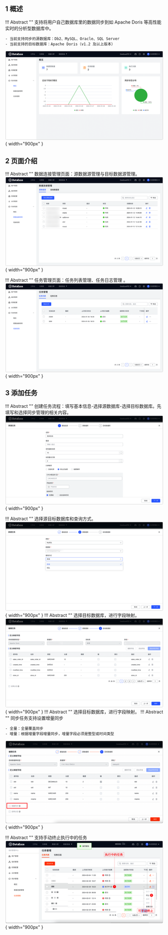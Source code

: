 ## 1 概述

!!! Abstract ""
    支持将用户自己数据库里的数据同步到如 Apache Doris 等高性能实时的分析型数据库中。

    - 当前支持同步的源数据库：Db2、MySQL、Oracle、SQL Server
    - 当前支持的目标数据库：Apache Doris（v1.2 及以上版本）
![同步管理首页](../img/xpack/同步管理首页.png){ width="900px" }

## 2 页面介绍
!!! Abstract ""
    数据连接管理页面：源数据源管理与目标数据源管理。 
![数据连接页面](../img/xpack/数据连接页面.png){ width="900px" }

!!! Abstract ""
    任务管理页面：任务列表管理、任务日志管理 。
![任务管理页面](../img/xpack/任务管理页面.png){ width="900px" }

## 3 添加任务

!!! Abstract ""
    创建任务流程：填写基本信息-选择源数据库-选择目标数据库。先填写和选择同步管理的相关内容。
![数据管理1](../img/xpack/数据管理1.png){ width="900px" }

!!! Abstract ""
    选择源目标数据库和查询方式。
![数据管理2](../img/xpack/数据管理2.png){ width="900px" }
!!! Abstract ""
    选择目标数据库，进行字段映射。
![数据管理3](../img/xpack/数据管理3.png){ width="900px" }
!!! Abstract ""
    选择目标数据库，进行字段映射。
!!! Abstract ""
    同步任务支持设置增量同步

    - 全量：全量覆盖同步
    - 增量：根据增量字段增量同步，增量字段必须是整型或时间类型
![更新1](../newimg/更新v2-4-0-18增量同步.png){ width="900px" }

!!! Abstract ""
    支持手动终止执行中的任务
![更新1](../newimg/更新v2-4-0-19终止任务.png){ width="900px" }

